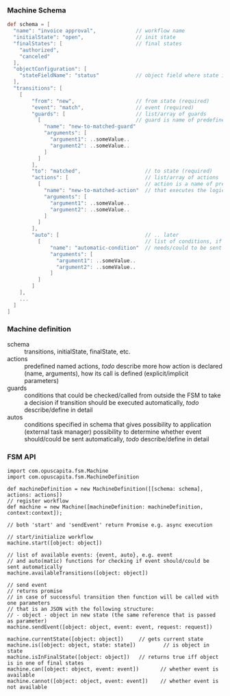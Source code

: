 ### Machine Schema

```groovy
def schema = [
  "name": "invoice approval",             // workflow name
  "initialState": "open",                 // init state
  "finalStates": [                        // final states
    "authorized",
    "canceled"
  ],
  "objectConfiguration": [
    "stateFieldName": "status"            // object field where state is stored
  ],
  "transitions": [
    [
        "from": "new",                    // from state (required)
        "event": "match",                 // event (required)
        "guards": [                       // list/array of guards
          [                               // guard is name of predefined function that returns true or false
            "name": "new-to-matched-guard"
            "arguments": [
              "argument1": ..someValue..
              "argument2": ..someValue..
            ]
          ]
        ],
        "to": "matched",                     // to state (required)
        "actions": [                         // list/array of actions
          [                                  // action is a name of predefined function
            "name": "new-to-matched-action"  // that executes the logic needed by this transition
            "arguments": [
              "argument1": ..someValue..
              "argument2": ..someValue..
            ]
          ]
        ],
        "auto": [                            // .. later
          [                                  // list of conditions, if each returns true then event
              "name": "automatic-condition"  // needs/could to be sent by application without user
              "arguments": [
                "argument1": ..someValue..
                "argument2": ..someValue..
              ]
          ]
        ]
    ],
    ...
  ]
]
```

### Machine definition

<dl>
  <dt>schema</dt>
  <dd>transitions, initialState, finalState, etc.</dd>

  <dt>actions</dt>
  <dd>predefined named actions, <i>todo</i> describe more how action is declared (name, arguments), how its call is defined (explicit/implicit parameters)
  </dd>

  <dt>guards</dt>
  <dd>conditions that could be checked/called from outside the FSM to take a decision if transition should be executed automatically, <i>todo</i> describe/define in detail</dd>

  <dt>autos</dt>
  <dd>conditions specified in schema that gives possibility to application (external task manager) possibility to determine whether event should/could be sent automatically, <i>todo</i> describe/define in detail</dd>
</dl>


### FSM API

```
import com.opuscapita.fsm.Machine
import com.opuscapita.fsm.MachineDefinition

def machineDefinition = new MachineDefinition([[schema: schema], actions: actions])
// register workflow
def machine = new Machine([machineDefinition: machineDefinition, context:context]);

// both 'start' and 'sendEvent' return Promise e.g. async execution

// start/initialize workflow
machine.start([object: object])

// list of available events: {event, auto}, e.g. event
// and auto(matic) functions for checking if event should/could be sent automatically
machine.availableTransitions([object: object])

// send event
// returns promise
// in case of successful transition then function will be called with one parameters
// that is an JSON with the following structure:
// - object - object in new state (the same reference that is passed as parameter)
machine.sendEvent([object: object, event: event, request: request])

machine.currentState([object: object])     // gets current state
machine.is([object: object, state: state])         // is object in state
machine.isInFinalState([object: object])   // returns true iff object is in one of final states
machine.can([object: object, event: event])       // whether event is available
machine.cannot([object: object, event: event])    // whether event is not available
```
